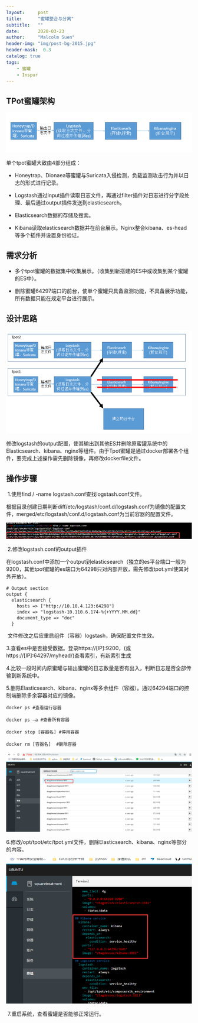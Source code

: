```yaml
---
layout:     post
title:      "蜜罐整合与分离"
subtitle:   ""
date:       2020-03-23
author:     "Malcolm Suen"
header-img: "img/post-bg-2015.jpg"
header-mask:  0.3
catalog: true
tags:
    - 蜜罐
    - Inspur
---
```


## TPot蜜罐架构

![](/img/in-post/2020-03-23/01.png)

单个tpot蜜罐大致由4部分组成：

* Honeytrap、Dionaea等蜜罐与Suricata入侵检测，负载监测攻击行为并以日志的形式进行记录。

+ Logstash通过input插件读取日志文件，再通过filter插件对日志进行分字段处理、最后通过output插件发送到elasticsearch。

- Elasticsearch数据的存储及搜索。

- Kibana读取elasticsearch数据并在前台展示。Nginx整合kibana、es-head等多个插件并设置身份验证。

## 需求分析

- 多个tpot蜜罐的数据集中收集展示。（收集到新搭建的ES中或收集到某个蜜罐的ES中）。

- 删除蜜罐64297端口的前台，使单个蜜罐只具备监测功能，不具备展示功能，所有数据只能在规定平台进行展示。

## 设计思路

![](/img/in-post/2020-03-23/02.png)

修改logstash的output配置，使其输出到其他ES并删除原蜜罐系统中的Elasticsearch、kibana、nginx等组件。由于Tpot蜜罐是通过docker部署各个组件，要完成上述操作需先删除镜像，再修改dockerfile文件。

## 操作步骤

​	1.使用find / -name logstash.conf查找logstash.conf文件。

根据目录创建日期判断diff/etc/logstash/conf.d/logstash.conf为镜像的配置文件，merged/etc/logstash/conf.d/logstash.conf为当前容器的配置文件。

![](/img/in-post/2020-03-23/03.png)

​	2.修改logstash.conf的output插件

在logstash.conf中添加一个output到elasticsearch（独立的es平台端口一般为9200，其他tpot蜜罐的es端口为64298只对内部开放，需先修改tpot.yml使其对外开放）。

```shell
# Output section
output {            
  elasticsearch {
	hosts => ["http://10.10.4.123:64298"]  
	index => "logstash-10.110.6.174-%{+YYYY.MM.dd}" 
    document_type => "doc"
  }
```

​		文件修改之后应重启组件（容器）logstash，确保配置文件生效。

​	3.查看es中是否接受数据。登录https://[IP]:9200，(或https://[IP]:64297/myhead/)查看索引，有新索引生成 

​	4.比较一段时间内原蜜罐与输出蜜罐的日志数量是否有出入，判断日志是否全部传输到新系统中。

​	5.删除Elasticsearch、kibana、nginx等多余组件（容器）。通过64294端口的控制端删除多余容器对应的镜像。

```shell
docker ps #查看运行容器

docker ps –a #查看所有容器

docker stop [容器名] #停用容器

docker rm [容器名]  #删除容器
```

![](/img/in-post/2020-03-23/04.png)

​	6.修改/opt/tpot/etc/tpot.yml文件，删除Elasticsearch、kibana、nginx等部分的内容。

![](/img/in-post/2020-03-23/05.png)

​	7.重启系统，查看蜜罐是否能够正常运行。